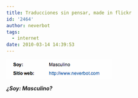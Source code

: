```yaml
---
title: Traducciones sin pensar, made in flickr
id: '2464'
author: neverbot
tags:
  - internet
date: 2010-03-14 14:39:53
---
```


![Captura de pantalla 2010-03-14 a las 14.38.36.png](./traducciones-sin-pensar-made-in-flickr/Captura-de-pantalla-2010-03-14-a-las-14.38.36.png)  

**_¿Soy: Masculino?_**
